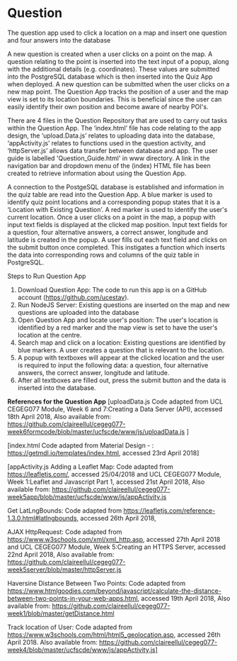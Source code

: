 # Question
The question app used to click a location on a map and insert one question and four answers into the database

A new question is created when a user clicks on a point on the map. A question relating to the point is inserted into the text input of a popup, along with the additional details (e.g. coordinates). These values are submitted into the PostgreSQL database which is then inserted into the Quiz App when deployed. A new question can be submitted when the user clicks on a new map point. The Question App tracks the position of a user and the map view is set to its location boundaries. This is beneficial since the user can easily identify their own position and become aware of nearby POI's.

There are 4 files in the Question Repository that are used to carry out tasks within the Question App. The ‘index.html’ file has code relating to the app design, the ‘upload.Data.js’ relates to uploading data into the database, ‘appActivity.js’ relates to functions used in the question activity, and ‘httpServer.js’ allows data transfer between database and app. The user guide is labelled 'Question_Guide.html' in www directory. A link in the navigation bar and dropdown menu of the (index) HTML file has been created to retrieve information about using the Question App.

A connection to the PostgeSQL database is established and information in the quiz table are read into the Question App. A blue marker is used to identify quiz point locations and a corresponding popup states that it is a ‘Location with Existing Question’. A red marker is used to identify the user's current location. Once a user clicks on a point in the map, a popup with input text fields is displayed at the clicked map position. Input text fields for a question, four alternative answers, a correct answer, longitude and latitude is created in the popup. A user fills out each text field and clicks on the submit button once completed. This instigates a function which inserts the data into corresponding rows and columns of the quiz table in PostgreSQL.

Steps to Run Question App
1. Download Question App: The code to run this app is on a GitHub account (https://github.com/ucestav).
2. Run NodeJS Server: Existing questions are inserted on the map and new questions are uploaded into the database 
3. Open Question App and locate user's position: The user's location is identified by a red marker and the map view is set to have the user's location at the centre. 
4. Search map and click on a location: Existing questions are identified by blue markers. A user creates a question that is relevant to the location.
5. A popup with textboxes will appear at the clicked location and the user is required to input the following data: a question, four alternative answers, the correct answer, longitude and latitude.
6. After all textboxes are filled out, press the submit button and the data is inserted into the database.

**References for the Question App**
[uploadData.js Code adapted from UCL CEGEG077 Module, Week 6 and 7:Creating a Data Server (API), accessed 18th April 2018, Also available from: https://github.com/claireellul/cegeg077-week6formcode/blob/master/ucfscde/www/js/uploadData.js ]

[index.html Code adapted from Material Design - : https://getmdl.io/templates/index.html, accessed 23rd April 2018]

[appActivity.js Adding a Leaflet Map: Code adapted from https://leafletjs.com/, accessed 25/04/2018 and UCL CEGEG077 Module, Week 1:Leaflet and Javascript Part 1, accessed 21st April 2018, Also available from: https://github.com/claireellul/cegeg077-week5app/blob/master/ucfscde/www/js/appActivity.js

Get LatLngBounds: Code adapted from https://leafletjs.com/reference-1.3.0.html#latlngbounds, accessed 26th April 2018,

AJAX HttpRequest: Code adapted from https://www.w3schools.com/xml/xml_http.asp, accessed 27th April 2018 and UCL CEGEG077 Module, Week 5:Creating an HTTPS Server, accessed 22nd April 2018, Also available from: https://github.com/claireellul/cegeg077-week5server/blob/master/httpServer.js

Haversine Distance Between Two Points: Code adapted from https://www.htmlgoodies.com/beyond/javascript/calculate-the-distance-between-two-points-in-your-web-apps.html, accessed 19th April 2018, Also available from: https://github.com/claireellul/cegeg077-week1/blob/master/getDistance.html

Track location of User: Code adapted from https://www.w3schools.com/html/html5_geolocation.asp, accessed 26th April 2018. Also available from: https://github.com/claireellul/cegeg077-week4/blob/master/ucfscde/www/js/appActivity.js]
